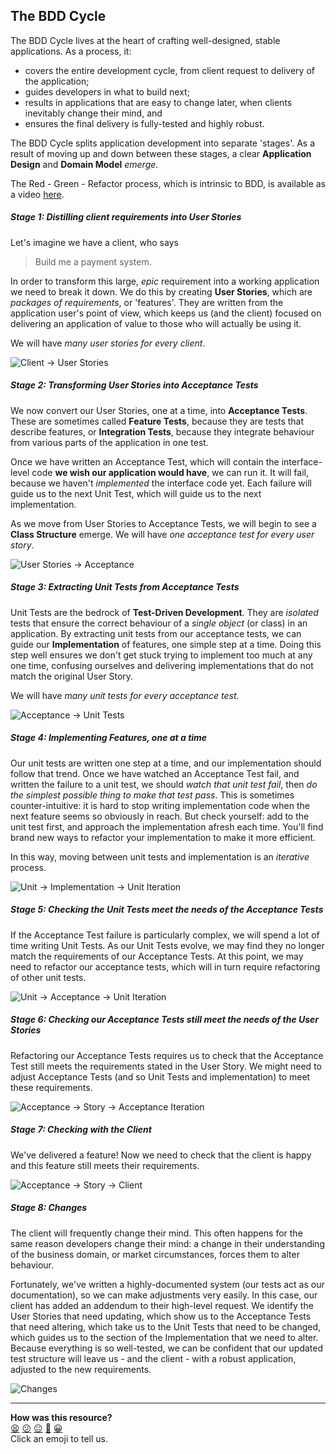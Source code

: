 ## The BDD Cycle

The BDD Cycle lives at the heart of crafting well-designed, stable applications. As a process, it:

- covers the entire development cycle, from client request to delivery of the application;
- guides developers in what to build next;
- results in applications that are easy to change later, when clients inevitably change their mind, and
- ensures the final delivery is fully-tested and highly robust.

The BDD Cycle splits application development into separate 'stages'. As a result of moving up and down between these stages, a clear **Application Design** and **Domain Model** _emerge_.

The Red - Green - Refactor process, which is intrinsic to BDD, is available as a video [here](https://www.youtube.com/watch?v=Q2aIYwuU4TM).

##### Stage 1: Distilling client requirements into User Stories

Let's imagine we have a client, who says

> Build me a payment system.

In order to transform this large, _epic_ requirement into a working application we need to break it down. We do this by creating **User Stories**, which are _packages of requirements_, or 'features'. They are written from the application user's point of view, which keeps us (and the client) focused on delivering an application of value to those who will actually be using it.

We will have _many user stories for every client_.

![Client -> User Stories](./images/bdd/1_client-user_stories.jpg)

##### Stage 2: Transforming User Stories into Acceptance Tests

We now convert our User Stories, one at a time, into **Acceptance Tests**. These are sometimes called **Feature Tests**, because they are tests that describe features, or **Integration Tests**, because they integrate behaviour from various parts of the application in one test.

Once we have written an Acceptance Test, which will contain the interface-level code **we wish our application would have**, we can run it. It will fail, because we haven't _implemented_ the interface code yet. Each failure will guide us to the next Unit Test, which will guide us to the next implementation.

As we move from User Stories to Acceptance Tests, we will begin to see a **Class Structure** emerge. We will have _one acceptance test for every user story_.

![User Stories -> Acceptance](./images/bdd/2_user_stories-acceptance.jpg)

##### Stage 3: Extracting Unit Tests from Acceptance Tests

Unit Tests are the bedrock of **Test-Driven Development**. They are _isolated_ tests that ensure the correct behaviour of a _single object_ (or class) in an application. By extracting unit tests from our acceptance tests, we can guide our **Implementation** of features, one simple step at a time. Doing this step well ensures we don't get stuck trying to implement too much at any one time, confusing ourselves and delivering implementations that do not match the original User Story.

We will have _many unit tests for every acceptance test_.

![Acceptance -> Unit Tests](./images/bdd/3_acceptance-unit.jpg)

##### Stage 4: Implementing Features, one at a time

Our unit tests are written one step at a time, and our implementation should follow that trend. Once we have watched an Acceptance Test fail, and written the failure to a unit test, we should _watch that unit test fail_, then _do the simplest possible thing to make that test pass_. This is sometimes counter-intuitive: it is hard to stop writing implementation code when the next feature seems so obviously in reach. But check yourself: add to the unit test first, and approach the implementation afresh each time. You'll find brand new ways to refactor your implementation to make it more efficient.

In this way, moving between unit tests and implementation is an _iterative_ process.

![Unit -> Implementation -> Unit Iteration](./images/bdd/4_unit-implement-unit-implement.jpg)

##### Stage 5: Checking the Unit Tests meet the needs of the Acceptance Tests

If the Acceptance Test failure is particularly complex, we will spend a lot of time writing Unit Tests. As our Unit Tests evolve, we may find they no longer match the requirements of our Acceptance Tests. At this point, we may need to refactor our acceptance tests, which will in turn require refactoring of other unit tests.

![Unit -> Acceptance -> Unit Iteration](./images/bdd/5_implement-unit-acceptance-unit.jpg)

##### Stage 6: Checking our Acceptance Tests still meet the needs of the User Stories

Refactoring our Acceptance Tests requires us to check that the Acceptance Test still meets the requirements stated in the User Story. We might need to adjust Acceptance Tests (and so Unit Tests and implementation) to meet these requirements.

![Acceptance -> Story -> Acceptance Iteration](./images/bdd/6_acceptance-story-acceptance-unit-acceptance-story.jpg)

##### Stage 7: Checking with the Client

We've delivered a feature! Now we need to check that the client is happy and this feature still meets their requirements.

![Acceptance -> Story -> Client](./images/bdd/7_acceptance-story-client.jpg)

##### Stage 8: Changes

The client will frequently change their mind. This often happens for the same reason developers change their mind: a change in their understanding of the business domain, or market circumstances, forces them to alter behaviour.

Fortunately, we've written a highly-documented system (our tests act as our documentation), so we can make adjustments very easily. In this case, our client has added an addendum to their high-level request. We identify the User Stories that need updating, which show us to the Acceptance Tests that need altering, which take us to the Unit Tests that need to be changed, which guides us to the section of the Implementation that we need to alter. Because everything is so well-tested, we can be confident that our updated test structure will leave us - and the client - with a robust application, adjusted to the new requirements.

![Changes](./images/bdd/8_changes.jpg)

<!-- BEGIN GENERATED SECTION DO NOT EDIT -->

---

**How was this resource?**  
[😫](https://airtable.com/shrUJ3t7KLMqVRFKR?prefill_Repository=course&prefill_File=pills/bdd_cycle.md&prefill_Sentiment=😫) [😕](https://airtable.com/shrUJ3t7KLMqVRFKR?prefill_Repository=course&prefill_File=pills/bdd_cycle.md&prefill_Sentiment=😕) [😐](https://airtable.com/shrUJ3t7KLMqVRFKR?prefill_Repository=course&prefill_File=pills/bdd_cycle.md&prefill_Sentiment=😐) [🙂](https://airtable.com/shrUJ3t7KLMqVRFKR?prefill_Repository=course&prefill_File=pills/bdd_cycle.md&prefill_Sentiment=🙂) [😀](https://airtable.com/shrUJ3t7KLMqVRFKR?prefill_Repository=course&prefill_File=pills/bdd_cycle.md&prefill_Sentiment=😀)  
Click an emoji to tell us.

<!-- END GENERATED SECTION DO NOT EDIT -->
